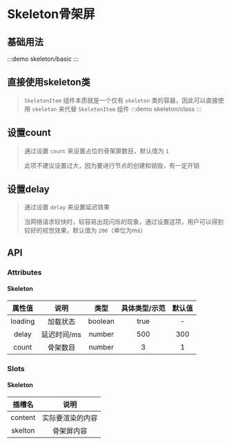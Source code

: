 # Skeleton骨架屏

## 基础用法 
:::demo skeleton/basic
:::

## 直接使用skeleton类
> `SkeletonItem` 组件本质就是一个仅有 `skeleton` 类的容器，因此可以直接使用 `skeleton` 来代替 `SkeletonItem` 组件
:::demo skeleton/class
:::

## 设置count
> 通过设置 `count` 来设置占位的骨架屏数目，默认值为 `1`
>> 
> 此项不建议设置过大，因为要进行节点的创建和销毁，有一定开销



## 设置delay
> 通过设置 `delay` 来设置延迟效果
>> 
> 当网络请求较快时，较容易出现闪烁的现象，通过设置这项，用户可以得到较好的视觉效果，默认值为 `200`（单位为ms）


## API


### Attributes

#### Skeleton 
| 属性值  |    说明     |  类型   | 具体类型/示范 | 默认值 |
| :-----: | :---------: | :-----: | :-----------: | :----: |
| loading |  加载状态   | boolean |     true      |   -    |
|  delay  | 延迟时间/ms | number  |      500      |  300   |
|  count  |  骨架数目   | number  |       3       |   1    |

### Slots
#### Skeleton 
| 插槽名  |       说明       |
| :-----: | :--------------: |
| content | 实际要渲染的内容 |
| skelton |    骨架屏内容    |
